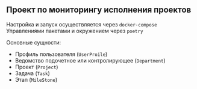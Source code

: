 ## Проект по мониторингу исполнения проектов

Настройка и запуск осуществляется через `docker-compose`
Управлениями пакетами и окружением через `poetry`

Основные сущности:
- Профиль пользователя (`UserProile`)
- Ведомство подочетное или контролирующее (`Department`)
- Проект (`Project`)
- Задача (`Task`)
- Этап (`MileStone`)
